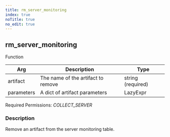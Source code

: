 ```yaml
---
title: rm_server_monitoring
index: true
noTitle: true
no_edit: true
---
```




<div class="vql_item"></div>


## rm_server_monitoring
<span class='vql_type pull-right page-header'>Function</span>



<div class="vqlargs"></div>

Arg | Description | Type
----|-------------|-----
artifact|The name of the artifact to remove|string (required)
parameters|A dict of artifact parameters|LazyExpr

Required Permissions: 
<i class="linkcolour label pull-right label-success">COLLECT_SERVER</i>

### Description

Remove an artifact from the server monitoring table.

